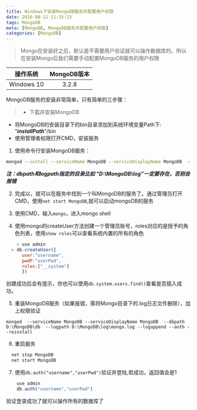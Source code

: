 ```yaml
---
title: Windows下安装MongoDB服务并配置用户权限
date: 2016-08-12 11:35:13
tags: MongoDB
meta: [MongoDB, MongoDB服务并配置用户权限]
categories: [MongoDB]
---
```

> Mongo在安装好之后，默认是不需要用户验证就可以操作数据库的。所以在安装Mongo后我们需要手动配置MongoDB服务的用户权限

| 操作系统     | MongoDB版本|
| ------------- |:------:|
| Windows 10     | 3.2.8 |


MongoDB服务的安装非常简单，只有简单的三步骤：
> * 下载并安装MongoDB
* 将MongoDB的安装目录下的bin目录添加到系统环境变量Path下: "***installPath***"/bin
* 使用管理者权限打开CMD，安装服务
<!--more-->

1. 使用命令行安装MongoDB服务：
>
```cmd
mongod --install --serviceName MongoDB --serviceDisplayName MongoDB  --dbpath D:\MongoDB\db  --logpath D:\MongoDB\log\mongo.log --logappend
```
***注：dbpath和logpath指定的目录比如 “D:\\MongoDB\\log”一定要存在，否则会报错***<br>

2. 完成以，就可以在服务中找到一个叫MongoDB的服务了。通过管理员打开CMD，使用`net start MongoDB`,就可以启动mongoDB的服务

3. 使用CMD，输入`mongo`，进入mongo shell

4. 使用mongo的createUser方法创建一个管理员账号，roles对应的是授予的角色列表，使用`show roles`可以查看系统内置的所有的角色
```javascript
    > use admin
  > db.createUser({
      user:"username",
      pwdP:"userPwd",
      roles:["__system"]
      })
```
创建成功后会有提示，你也可以使用`db.system.users.find()`查看是否插入成功。

5.  重装MongoDB服务（如果报错，需将Mongo目录下的.log日志文件删除），加上权限验证
```CMD
mongod  --serviceName MongoDB --serviceDisplayName MongoDB  --dbpath D:\MongoDB\db  --logpath D:\MongoDB\log\mongo.log --logappend --auth --reinstall
```
6. 重启服务
``` python
  net stop MongoDB
  net start MongoDB
```
7. 使用`db.auth("username","userPwd")`验证并登陆,若成功，返回值会是1
```javascript
    use admin
    db.auth("username","userPwd")
```
验证登录成功了就可以操作所有的数据库了
